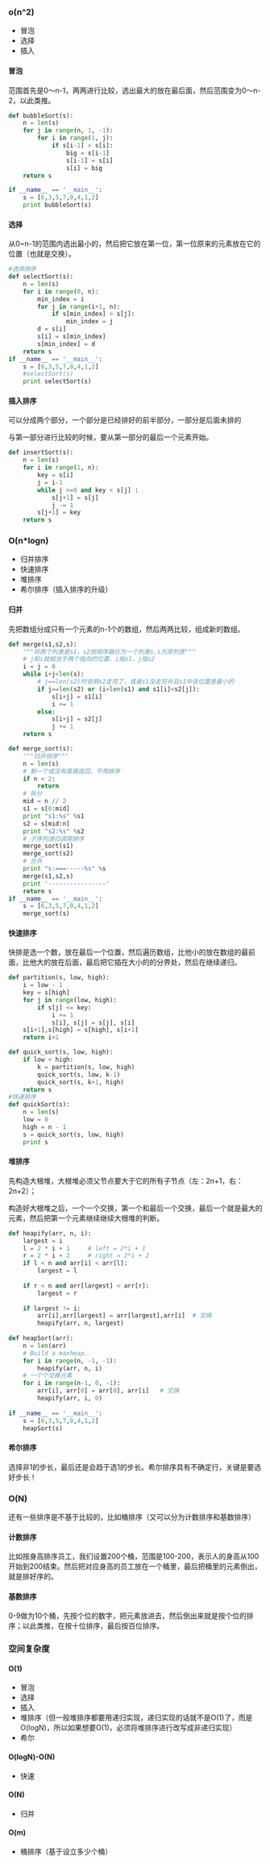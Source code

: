 ### o(n^2)

- 冒泡
- 选择
- 插入

#### 冒泡

范围首先是0～n-1，两两进行比较，选出最大的放在最后面，然后范围变为0～n-2，以此类推。

```python
def bubbleSort(s):
    n = len(s)
    for j in range(n, 1, -1):
        for i in range(1, j):
            if s[i-1] > s[i]:
                big = s[i-1]
                s[i-1] = s[i]
                s[i] = big
    return s

if __name__ == '__main__':
    s = [6,3,5,7,0,4,1,2]
    print bubbleSort(s)
```

#### 选择

从0~n-1的范围内选出最小的，然后把它放在第一位，第一位原来的元素放在它的位置（也就是交换）。

```python
#选择排序
def selectSort(s):
    n = len(s)
    for i in range(0, n):
        min_index = i
        for j in range(i+1, n):
            if s[min_index] > s[j]:
                min_index = j
        d = s[i]
        s[i] = s[min_index]
        s[min_index] = d
    return s
if __name__ == '__main__':
    s = [6,3,5,7,0,4,1,2]
    #selectSort(s)
    print selectSort(s)
```

#### 插入排序

可以分成两个部分，一个部分是已经排好的前半部分，一部分是后面未排的

与第一部分进行比较的时候，要从第一部分的最后一个元素开始。

```python
def insertSort(s):
    n = len(s)
    for i in range(1, n):
        key = s[i] 
        j = i-1
        while j >=0 and key < s[j] : 
            s[j+1] = s[j] 
            j -= 1
        s[j+1] = key 
    return s
```

### O(n*logn)

- 归并排序
- 快速排序
- 堆排序
- 希尔排序（插入排序的升级）

#### 归并

先把数组分成只有一个元素的n-1个的数组，然后两两比较，组成新的数组。

```python
def merge(s1,s2,s):
    """将两个列表是s1，s2按顺序融合为一个列表s,s为原列表"""
    # j和i就相当于两个指向的位置，i指s1，j指s2
    i = j = 0
    while i+j<len(s):
        # j==len(s2)时说明s2走完了，或者s1没走完并且s1中该位置是最小的
        if j==len(s2) or (i<len(s1) and s1[i]<s2[j]):
            s[i+j] = s1[i]
            i += 1
        else:
            s[i+j] = s2[j]
            j += 1
    return s

def merge_sort(s):
    """归并排序"""
    n = len(s)
    # 剩一个或没有直接返回，不用排序
    if n < 2:
        return
    # 拆分
    mid = n // 2
    s1 = s[0:mid]
    print "s1:%s" %s1
    s2 = s[mid:n]
    print "s2:%s" %s2
    # 子序列递归调用排序
    merge_sort(s1)
    merge_sort(s2)
    # 合并
    print "s:===-----%s" %s
    merge(s1,s2,s)
    print '----------------'
    return s
if __name__ == '__main__':
    s = [6,3,5,7,0,4,1,2]
    merge_sort(s)
```

#### 快速排序

快排是选一个数，放在最后一个位置，然后遍历数组，比他小的放在数组的最前面，比他大的放在后面，最后把它插在大小的的分界处，然后在继续递归。

```python
def partition(s, low, high):
    i = low - 1
    key = s[high]
    for j in range(low, high):
        if s[j] <= key:
            i += 1
            s[i], s[j] = s[j], s[i]
    s[i+1],s[high] = s[high], s[i+1]
    return i+1

def quick_sort(s, low, high):
    if low < high:
        k = partition(s, low, high)
        quick_sort(s, low, k-1)
        quick_sort(s, k+1, high)
    return s
#快速排序
def quickSort(s):
    n = len(s)
    low = 0
    high = n - 1
    s = quick_sort(s, low, high)
    print s
```

#### 堆排序

先构造大根堆，大根堆必须父节点要大于它的所有子节点（左：2n+1，右：2n+2）；

构造好大根堆之后，一个一个交换，第一个和最后一个交换，最后一个就是最大的元素，然后把第一个元素继续继续大根堆的判断。

```python
def heapify(arr, n, i): 
    largest = i 
    l = 2 * i + 1     # left = 2*i + 1 
    r = 2 * i + 2     # right = 2*i + 2 
    if l < n and arr[i] < arr[l]: 
        largest = l 
  
    if r < n and arr[largest] < arr[r]: 
        largest = r 
  
    if largest != i: 
        arr[i],arr[largest] = arr[largest],arr[i]  # 交换
        heapify(arr, n, largest)
       
def heapSort(arr): 
    n = len(arr) 
    # Build a maxheap. 
    for i in range(n, -1, -1): 
        heapify(arr, n, i)
    # 一个个交换元素  
    for i in range(n-1, 0, -1): 
        arr[i], arr[0] = arr[0], arr[i]   # 交换
        heapify(arr, i, 0) 
        
if __name__ == '__main__':
    s = [6,3,5,7,0,4,1,2]
    heapSort(s)
```

#### 希尔排序

选择非1的步长，最后还是会趋于选1的步长。希尔排序具有不确定行，关键是要选好步长！

### O(N)

还有一些排序是不基于比较的，比如桶排序（又可以分为计数排序和基数排序）

#### 计数排序

比如按身高排序员工，我们设置200个桶，范围是100-200，表示人的身高从100开始到200结束。然后把对应身高的员工放在一个桶里，最后把桶里的元素倒出，就是排好序的。

#### 基数排序

0-9做为10个桶，先按个位的数字，把元素放进去，然后倒出来就是按个位的排序；以此类推，在按十位排序，最后按百位排序。

### 空间复杂度

#### O(1)

- 冒泡
- 选择
- 插入
- 堆排序（但一般堆排序都要用递归实现，递归实现的话就不是O(1)了，而是O(logN)，所以如果想要O(1)，必须将堆排序进行改写成非递归实现）
- 希尔

#### O(logN)-O(N)

- 快速

#### O(N)

- 归并

#### O(m)

- 桶排序（基于设立多少个桶）



